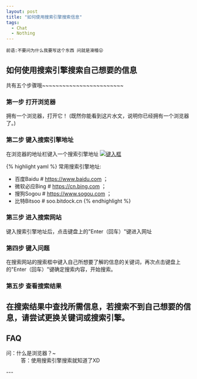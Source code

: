 ```yaml
---
layout: post
title: "如何使用搜索引擎搜索信息"
tags:
  - Chat
  - Nothing
---
```


`前语:不要问为什么我要写这个东西 问就是滑稽😛`
## 如何使用搜索引擎搜索自己想要的信息
共有五个步骤哦~~~~~~~~~~~~~~~~~~~~~~~~
### 第一步 打开浏览器

拥有一个浏览器，打开它！
(既然你能看到这片水文，说明你已经拥有一个浏览器了。)

### 第二步 键入搜索引擎地址
在浏览器的地址栏键入一个搜索引擎地址
<a href="{{ site.url }}/images/post1-2.png"><img src="{{ site.url }}/images/post1-2.png" alt="键入框"></a>  

{% highlight yaml %}
常用搜索引擎地址:
- 百度Baidu # https://www.baidu.com ；
- 微软必应Bing # https://cn.bing.com ；
- 搜狗Sogou # https://www.sogou.com ；
- 比特Bitsoo # soo.bitdock.cn
{% endhighlight %}

### 第三步 进入搜索网站
键入搜索引擎地址后，点击键盘上的"Enter（回车）"键进入网址

### 第四步 键入问题
在搜索网站的搜索框中键入自己所想要了解的信息的关键词，再次点击键盘上的"Enter（回车）"键确定搜索内容，开始搜索。

### 第五步 查看搜索结果
在搜索结果中查找所需信息，若搜索不到自己想要的信息，请尝试更换关键词或搜索引擎。
---
## FAQ
 <dl>
  <dt>问：什么是浏览器？~</dt>
  <dd>答：使用搜索引擎搜索就知道了XD</dd>
</dl>
---
